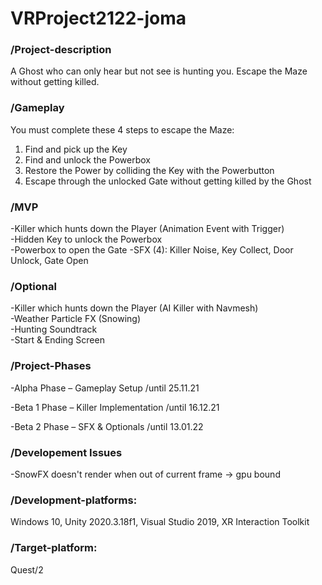 # VRProject2122-joma

### /Project-description
A Ghost who can only hear but not see is hunting you.
Escape the Maze without getting killed.

### /Gameplay
You must complete these 4 steps to escape the Maze:   
1. Find and pick up the Key
2. Find and unlock the Powerbox
3. Restore the Power by colliding the Key with the Powerbutton
4. Escape through the unlocked Gate without getting killed by the Ghost

### /MVP
-Killer which hunts down the Player (Animation Event with Trigger)   
-Hidden Key to unlock the Powerbox   
-Powerbox to open the Gate
-SFX (4): Killer Noise, Key Collect, Door Unlock, Gate Open

### /Optional   
-Killer which hunts down the Player (AI Killer with Navmesh)   
-Weather Particle FX (Snowing)   
-Hunting Soundtrack   
-Start & Ending Screen

### /Project-Phases
-Alpha Phase – Gameplay Setup          /until 25.11.21

-Beta 1 Phase – Killer Implementation  /until 16.12.21

-Beta 2 Phase – SFX & Optionals        /until 13.01.22

### /Developement Issues
-SnowFX doesn't render when out of current frame -> gpu bound

### /Development-platforms: 
Windows 10, Unity 2020.3.18f1, Visual Studio 2019, XR Interaction Toolkit

### /Target-platform: 
Quest/2
